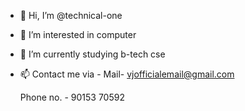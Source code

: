 - 👋 Hi, I’m @technical-one
- 👀 I’m interested in computer
- 🌱 I’m currently studying b-tech cse
- 📫 Contact me via -
     Mail- vjofficialemail@gmail.com

     Phone no. - 90153 70592

